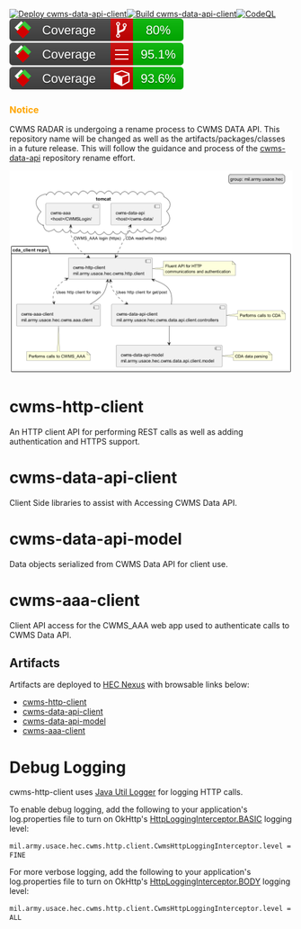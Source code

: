 [![Deploy cwms-data-api-client](https://github.com/HydrologicEngineeringCenter/cwms-data-api-client/actions/workflows/deploy.yml/badge.svg)](https://github.com/HydrologicEngineeringCenter/cwms-data-api-client/actions/workflows/deploy.yml)[![Build cwms-data-api-client](https://github.com/HydrologicEngineeringCenter/cwms-data-api-client/actions/workflows/build.yml/badge.svg)](https://github.com/HydrologicEngineeringCenter/cwms-data-api-client/actions/workflows/build.yml)[![CodeQL](https://github.com/HydrologicEngineeringCenter/cwms-data-api-client/actions/workflows/codeql.yml/badge.svg)](https://github.com/HydrologicEngineeringCenter/cwms-data-api-client/actions/workflows/codeql.yml)
![BranchCoverage](.github/coveragereport/badge_branchcoverage.svg) ![LineCoverage](.github/coveragereport/badge_linecoverage.svg) ![MethodCoverage](.github/coveragereport/badge_methodcoverage.svg)

### <span style="color:orange">Notice</span>
CWMS RADAR is undergoing a rename process to CWMS DATA API. 
This repository name will be changed as well as the artifacts/packages/classes in a future release.
This will follow the guidance and process of the [cwms-data-api](https://github.com/USACE/cwms-data-api) repository
rename effort.

![Modules](docs/CDA-client-modules.png)

# cwms-http-client
An HTTP client API for performing REST calls as well as adding authentication and HTTPS support.

# cwms-data-api-client

Client Side libraries to assist with Accessing CWMS Data API.

# cwms-data-api-model

Data objects serialized from CWMS Data API for client use.

# cwms-aaa-client

Client API access for the CWMS_AAA web app used to authenticate calls to CWMS Data API.

## Artifacts
Artifacts are deployed to [HEC Nexus](https://www.hec.usace.army.mil/nexus) with browsable links below:

- [cwms-http-client](https://www.hec.usace.army.mil/nexus/#browse/browse:maven-public:mil%2Farmy%2Fusace%2Fhec%2Fcwms-http-client)
- [cwms-data-api-client](https://www.hec.usace.army.mil/nexus/#browse/browse:maven-public:mil%2Farmy%2Fusace%2Fhec%2Fcwms-data-api-client)
- [cwms-data-api-model](https://www.hec.usace.army.mil/nexus/#browse/browse:maven-public:mil%2Farmy%2Fusace%2Fhec%2Fcwms-data-api-model)
- [cwms-aaa-client](https://www.hec.usace.army.mil/nexus/#browse/browse:maven-public:mil%2Farmy%2Fusace%2Fhec%2Fcwms-aaa-client)

# Debug Logging

cwms-http-client uses [Java Util Logger](https://docs.oracle.com/javase/8/docs/api/java/util/logging/Logger.html)
for logging HTTP calls.

To enable debug logging, add the following to your application's log.properties
file to turn on
OkHttp's [HttpLoggingInterceptor.BASIC](https://square.github.io/okhttp/3.x/logging-interceptor/okhttp3/logging/HttpLoggingInterceptor.Level.html#BASIC)
logging level:

```
mil.army.usace.hec.cwms.http.client.CwmsHttpLoggingInterceptor.level = FINE
```

For more verbose logging, add the following to your application's log.properties file
to turn on
OkHttp's [HttpLoggingInterceptor.BODY](https://square.github.io/okhttp/3.x/logging-interceptor/okhttp3/logging/HttpLoggingInterceptor.Level.html#BODY)
logging level:

```
mil.army.usace.hec.cwms.http.client.CwmsHttpLoggingInterceptor.level = ALL
```


